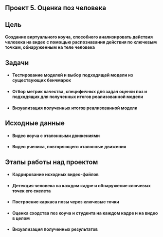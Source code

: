 ## Проект 5. Оценка поз человека

## Цель
#### Создание виртуального коуча, способного анализировать действия человека на видео с помощью распознавания действия по ключевым точкам, обнаруженным на теле человека

## Задачи
* #### Тестирование моделей и выбор подходящей модели из существующих бенчмарок
* #### Отбор метрик качества, специфичных для задач оценки поз и подходящих для полученных итогов реализованной модели
* #### Визуализация полученных итогов реализованной модели

## Исходные данные
* #### Видео коуча с эталонными движениями
* #### Видео ученика, повторяющего эталонные движения

## Этапы работы над проектом
* #### Кадрирование исходных видео-файлов
* #### Детекция человека на каждом кадре и обнаружение ключевых точек его скелета
* #### Построение каркаса позы через ключевые точки 
* #### Оценка сходства поз коуча и студента на каждом кадре и на видео в целом 
* #### Визуализация полученных результатов
